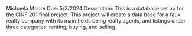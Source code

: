 Michaela Moore
Due: 5/3/2024
Description: This is a database set up for the CINF 201 final project. This project will create a data base for a faux realty company with its main fields being realty agents, and listings under three categories: renting, buying, and selling.